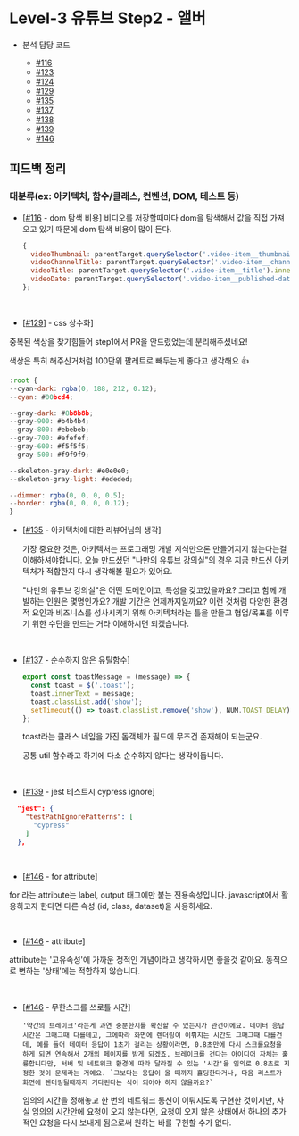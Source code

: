# Level-3 유튜브 Step2 - 앨버

- 분석 담당 코드

  - [#116](https://github.com/woowacourse/javascript-youtube-classroom/pull/116)
  - [#123](https://github.com/woowacourse/javascript-youtube-classroom/pull/123)
  - [#124](https://github.com/woowacourse/javascript-youtube-classroom/pull/124)
  - [#129](https://github.com/woowacourse/javascript-youtube-classroom/pull/129)
  - [#135](https://github.com/woowacourse/javascript-youtube-classroom/pull/135)
  - [#137](https://github.com/woowacourse/javascript-youtube-classroom/pull/137)
  - [#138](https://github.com/woowacourse/javascript-youtube-classroom/pull/138)
  - [#139](https://github.com/woowacourse/javascript-youtube-classroom/pull/139)
  - [#146](https://github.com/woowacourse/javascript-youtube-classroom/pull/146)

## 피드백 정리

### 대분류(ex: 아키텍처, 함수/클래스, 컨벤션, DOM, 테스트 등)

- [[#116](https://github.com/woowacourse/javascript-youtube-classroom/pull/116#discussion_r830493006) - dom 탐색 비용] 비디오를 저장할때마다 dom을 탐색해서 값을 직접 가져오고 있기 때문에 dom 탐색 비용이 많이 든다.

  ```javascript
  {
    videoThumbnail: parentTarget.querySelector('.video-item__thumbnail').src,
    videoChannelTitle: parentTarget.querySelector('.video-item__channel-name').innerText,
    videoTitle: parentTarget.querySelector('.video-item__title').innerText,
    videoDate: parentTarget.querySelector('.video-item__published-date').innerText,
  };
  ```

<br>

- [[#129](https://github.com/woowacourse/javascript-youtube-classroom/pull/129#discussion_r830478991)] - css 상수화]

중복된 색상을 찾기힘들어 step1에서 PR을 안드렸었는데 분리해주셨네요!

색상은 특히 해주신거처럼 100단위 팔레트로 빼두는게 좋다고 생각해요 👍

```javascript
:root {
--cyan-dark: rgba(0, 188, 212, 0.12);
--cyan: #00bcd4;

--gray-dark: #8b8b8b;
--gray-900: #b4b4b4;
--gray-800: #ebebeb;
--gray-700: #efefef;
--gray-600: #f5f5f5;
--gray-500: #f9f9f9;

--skeleton-gray-dark: #e0e0e0;
--skeleton-gray-light: #ededed;

--dimmer: rgba(0, 0, 0, 0.5);
--border: rgba(0, 0, 0, 0.12);
}

```

- [[#135](https://github.com/woowacourse/javascript-youtube-classroom/pull/135#pullrequestreview-915496528) - 아키텍처에 대한 리뷰어님의 생각]

  가장 중요한 것은, 아키텍처는 프로그래밍 개발 지식만으론 만들어지지 않는다는걸 이해하셔야합니다. 오늘 만드셨던 "나만의 유튜브 강의실"의 경우 지금 만드신 아키텍처가 적합한지 다시 생각해볼 필요가 있어요.

  "나만의 유튜브 강의실"은 어떤 도메인이고, 특성을 갖고있을까요? 그리고 함께 개발하는 인원은 몇명인가요? 개발 기간은 언제까지일까요? 이런 것처럼 다양한 환경적 요인과 비즈니스를 성사시키기 위해 아키텍처라는 틀을 만들고 협업/목표를 이루기 위한 수단을 만드는 거라 이해하시면 되겠습니다.

<br>

- [[#137](https://github.com/woowacourse/javascript-youtube-classroom/pull/137#discussion_r830518567) - 순수하지 않은 유틸함수]

  ```javascript
  export const toastMessage = (message) => {
    const toast = $('.toast');
    toast.innerText = message;
    toast.classList.add('show');
    setTimeout(() => toast.classList.remove('show'), NUM.TOAST_DELAY);
  };
  ```

  toast라는 클래스 네임을 가진 돔객체가 필드에 무조건 존재해야 되는군요.

  공통 util 함수라고 하기에 다소 순수하지 않다는 생각이듭니다.

<br>

- [[#139](https://github.com/woowacourse/javascript-youtube-classroom/pull/139#discussion_r830580284) - jest 테스트시 cypress ignore]

```json
  "jest": {
    "testPathIgnorePatterns": [
      "cypress"
    ]
  },
```

<br>

- [[#146](https://github.com/woowacourse/javascript-youtube-classroom/pull/146#discussion_r830631461) - for attribute]

for 라는 attribute는 label, output 태그에만 붙는 전용속성입니다. javascript에서 활용하고자 한다면 다른 속성 (id, class, dataset)을 사용하세요.

<br>

- [[#146](https://ko.javascript.info/dom-attributes-and-properties#ref-1789) - attribute]

attribute는 '고유속성'에 가까운 정적인 개념이라고 생각하시면 좋을것 같아요.
동적으로 변하는 '상태'에는 적합하지 않습니다.

<br>

- [[#146](https://github.com/woowacourse/javascript-youtube-classroom/pull/146#discussion_r831112399) - 무한스크롤 쓰로틀 시간]

  ```
  '약간의 브레이크'라는게 과연 충분한지를 확신할 수 있는지가 관건이에요. 데이터 응답 시간은 그때그때 다를테고, 그에따라 화면에 렌더링이 이뤄지는 시간도 그때그때 다를건데, 예를 들어 데이터 응답이 1초가 걸리는 상황이라면, 0.8초만에 다시 스크롤요청을 하게 되면 연속해서 2개의 페이지를 받게 되겠죠. 브레이크를 건다는 아이디어 자체는 훌륭합니다만, 서버 및 네트워크 환경에 따라 달라질 수 있는 '시간'을 임의로 0.8초로 지정한 것이 문제라는 거예요. `그보다는 응답이 올 때까지 홀딩한다거나, 다음 리스트가 화면에 렌더링될때까지 기다린다는 식이 되어야 하지 않을까요?`
  ```

  임의의 시간을 정해놓고 한 번의 네트워크 통신이 이뤄지도록 구현한 것이지만, 사실 임의의 시간안에 요청이 오지 않는다면, 요청이 오지 않은 상태에서 하나의 추가적인 요청을 다시 보내게 됨으로써 원하는 바를 구현할 수가 없다.
